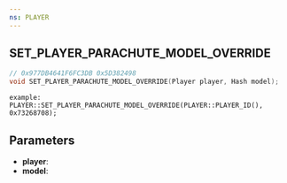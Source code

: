 ```yaml
---
ns: PLAYER
---
```

## SET_PLAYER_PARACHUTE_MODEL_OVERRIDE

```c
// 0x977DB4641F6FC3DB 0x5D382498
void SET_PLAYER_PARACHUTE_MODEL_OVERRIDE(Player player, Hash model);
```

```
example:  
PLAYER::SET_PLAYER_PARACHUTE_MODEL_OVERRIDE(PLAYER::PLAYER_ID(), 0x73268708);  
```

## Parameters
* **player**: 
* **model**: 

